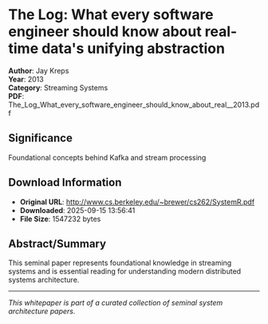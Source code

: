 # The Log: What every software engineer should know about real-time data's unifying abstraction

**Author**: Jay Kreps  
**Year**: 2013  
**Category**: Streaming Systems  
**PDF**: The_Log_What_every_software_engineer_should_know_about_real__2013.pdf  

## Significance
Foundational concepts behind Kafka and stream processing

## Download Information
- **Original URL**: http://www.cs.berkeley.edu/~brewer/cs262/SystemR.pdf
- **Downloaded**: 2025-09-15 13:56:41
- **File Size**: 1547232 bytes

## Abstract/Summary
This seminal paper represents foundational knowledge in streaming systems and is essential reading for understanding modern distributed systems architecture.

---
*This whitepaper is part of a curated collection of seminal system architecture papers.*
